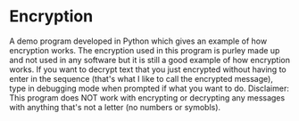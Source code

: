 # Encryption
A demo program developed in Python which gives an example of how encryption works.
The encryption used in this program is purley made up and not used in any software but it is still a good example of how encryption works.
If you want to decrypt text that you just encrypted without having to enter in the sequence (that's what I like to call the encrypted message), type in debugging mode when prompted if what you want to do.
Disclaimer: This program does NOT work with encrypting or decrypting any messages with anything that's not a letter (no numbers or symobls).
